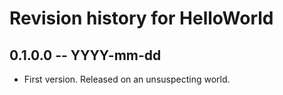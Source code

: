 # Revision history for HelloWorld

## 0.1.0.0 -- YYYY-mm-dd

* First version. Released on an unsuspecting world.
